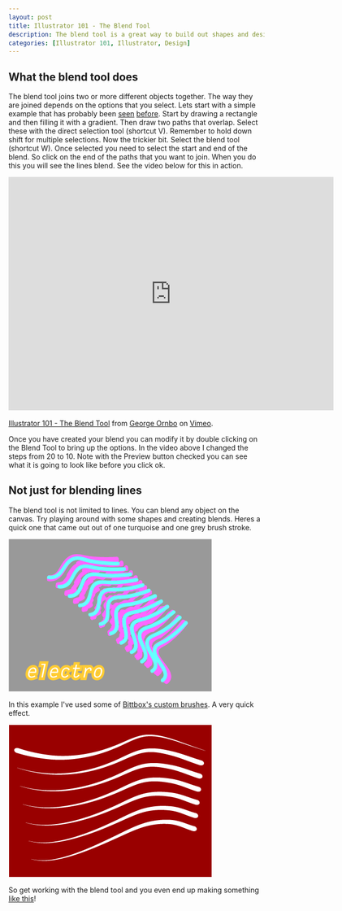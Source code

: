 ```yaml
--- 
layout: post
title: Illustrator 101 - The Blend Tool
description: The blend tool is a great way to build out shapes and design elements in Illustrator. Here's a quick overview of how it works and some techniques to apply.
categories: [Illustrator 101, Illustrator, Design]
---
```

## What the blend tool does

The blend tool joins two or more different objects together. The way they are joined depends on the options that you select. Lets start with a simple example that has probably been [seen][1] [before][2]. Start by drawing a rectangle and then filling it with a gradient. Then draw two paths that overlap. Select these with the direct selection tool (shortcut V). Remember to hold down shift for multiple selections. Now the trickier bit. Select the blend tool (shortcut W). Once selected you need to select the start and end of the blend. So click on the end of the paths that you want to join. When you do this you will see the lines blend. See the video below for this in action.

<iframe src="http://player.vimeo.com/video/32933826?title=0&amp;byline=0&amp;portrait=0" width="640" height="459" frameborder="0" webkitAllowFullScreen mozallowfullscreen allowFullScreen></iframe><p><a href="http://vimeo.com/32933826">Illustrator 101 - The Blend Tool</a> from <a href="http://vimeo.com/shapeshed">George Ornbo</a> on <a href="http://vimeo.com">Vimeo</a>.</p>

Once you have created your blend you can modify it by double clicking on the Blend Tool to bring up the options. In the video above I changed the steps from 20 to 10. Note with the Preview button checked you can see what it is going to look like before you click ok. 

## Not just for blending lines

The blend tool is not limited to lines. You can blend any object on the canvas. Try playing around with some shapes and creating blends. Heres a quick one that came out out of one turquoise and one grey brush stroke.

![Electro with blends][3] 

In this example I've used some of [Bittbox's custom brushes][4]. A very quick effect. 

![Bittbox Brushes][5] 

So get working with the blend tool and you even end up making something [like this][6]!

 [1]: http://veerle.duoh.com/blog/comments/using_the_blend_tool_and_distort_zig_zag_effect_in_illustrator/
 [2]: http://www.ndesign-studio.com/resources/tutorials/abstract-background/
 [3]: /images/articles/electro.png "Electro with blends"
 [4]: http://www.bittbox.com/illustrator/28-free-illustrator-brushes-for-making-swooshes-and-swirls/
 [5]: /images/articles/brushes.png "Bittbox Brushes"
 [6]: http://www.serioussituations.com/2007/03/semicompetitive_east.html
